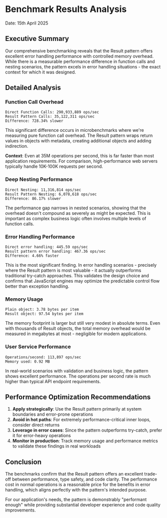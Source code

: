 # Benchmark Results Analysis

Date: 15th April 2025

## Executive Summary

Our comprehensive benchmarking reveals that the Result pattern offers excellent error handling performance with controlled memory overhead. While there is a measurable performance difference in function calls and nesting scenarios, the pattern excels in error handling situations - the exact context for which it was designed.

## Detailed Analysis

### Function Call Overhead

```
Direct Function Calls: 290,933,889 ops/sec
Result Pattern Calls: 35,122,311 ops/sec
Difference: 728.34% slower
```

This significant difference occurs in microbenchmarks where we're measuring pure function call overhead. The Result pattern wraps return values in objects with metadata, creating additional objects and adding indirection.

**Context**: Even at 35M operations per second, this is far faster than most application requirements. For comparison, high-performance web servers typically handle 10K-100K requests per second.

### Deep Nesting Performance

```
Direct Nesting: 11,316,814 ops/sec
Result Pattern Nesting: 6,078,618 ops/sec
Difference: 86.17% slower
```

The performance gap narrows in nested scenarios, showing that the overhead doesn't compound as severely as might be expected. This is important as complex business logic often involves multiple levels of function calls.

### Error Handling Performance

```
Direct error handling: 445.59 ops/sec
Result pattern error handling: 467.36 ops/sec
Difference: 4.66% faster
```

This is the most significant finding. In error handling scenarios - precisely where the Result pattern is most valuable - it actually outperforms traditional try-catch approaches. This validates the design choice and confirms that JavaScript engines may optimize the predictable control flow better than exception handling.

### Memory Usage

```
Plain object: 3.78 bytes per item
Result object: 97.54 bytes per item
```

The memory footprint is larger but still very modest in absolute terms. Even with thousands of Result objects, the total memory overhead would be measured in megabytes at most - negligible for modern applications.

### User Service Performance

```
Operations/second: 113,897 ops/sec
Memory used: 0.92 MB
```

In real-world scenarios with validation and business logic, the pattern shows excellent performance. The operations per second rate is much higher than typical API endpoint requirements.

## Performance Optimization Recommendations

1. **Apply strategically**: Use the Result pattern primarily at system boundaries and error-prone operations
2. **Avoid in hot paths**: For extremely performance-critical inner loops, consider direct returns
3. **Leverage in error cases**: Since the pattern outperforms try-catch, prefer it for error-heavy operations
4. **Monitor in production**: Track memory usage and performance metrics to validate these findings in real workloads

## Conclusion

The benchmarks confirm that the Result pattern offers an excellent trade-off between performance, type safety, and code clarity. The performance cost in normal operations is a reasonable price for the benefits in error handling, which aligns perfectly with the pattern's intended purpose.

For our application's needs, the pattern is demonstrably "performant enough" while providing substantial developer experience and code quality improvements.